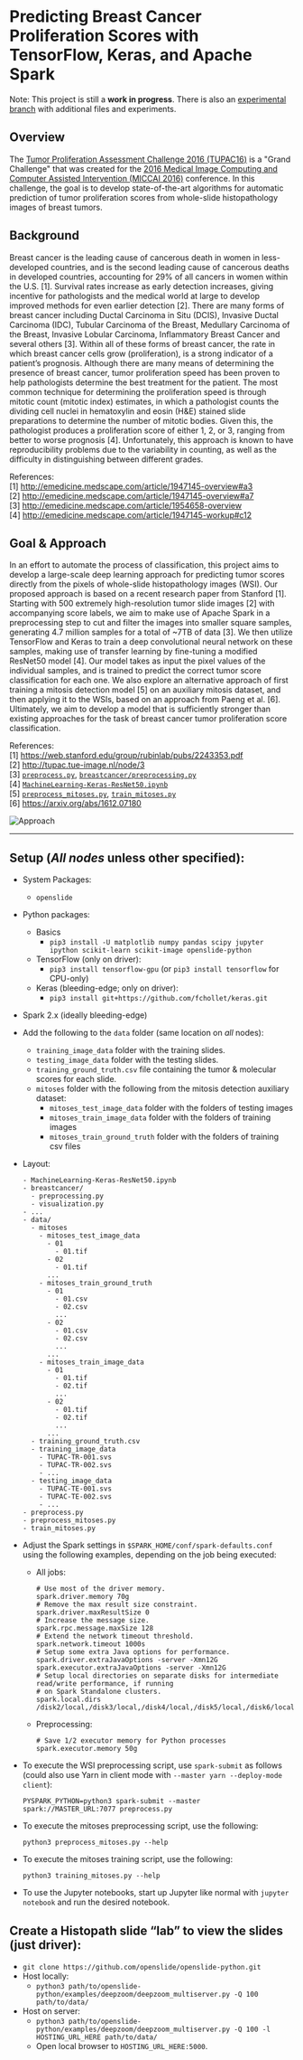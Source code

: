 <!--
{% comment %}
Licensed to the Apache Software Foundation (ASF) under one or more
contributor license agreements.  See the NOTICE file distributed with
this work for additional information regarding copyright ownership.
The ASF licenses this file to you under the Apache License, Version 2.0
(the "License"); you may not use this file except in compliance with
the License.  You may obtain a copy of the License at

http://www.apache.org/licenses/LICENSE-2.0

Unless required by applicable law or agreed to in writing, software
distributed under the License is distributed on an "AS IS" BASIS,
WITHOUT WARRANTIES OR CONDITIONS OF ANY KIND, either express or implied.
See the License for the specific language governing permissions and
limitations under the License.
{% endcomment %}
-->

# Predicting Breast Cancer Proliferation Scores with TensorFlow, Keras, and Apache Spark

Note: This project is still a **work in progress**.  There is also an [experimental branch](https://github.com/dusenberrymw/systemml/tree/breast_cancer_experimental2/projects/breast_cancer) with additional files and experiments.

## Overview
The [Tumor Proliferation Assessment Challenge 2016 (TUPAC16)](http://tupac.tue-image.nl/) is a "Grand Challenge" that was created for the [2016 Medical Image Computing and Computer Assisted Intervention (MICCAI 2016)](http://miccai2016.org/en/) conference.  In this challenge, the goal is to develop state-of-the-art algorithms for automatic prediction of tumor proliferation scores from whole-slide histopathology images of breast tumors.

## Background
Breast cancer is the leading cause of cancerous death in women in less-developed countries, and is the second leading cause of cancerous deaths in developed countries, accounting for 29% of all cancers in women within the U.S. [1]. Survival rates increase as early detection increases, giving incentive for pathologists and the medical world at large to develop improved methods for even earlier detection [2].  There are many forms of breast cancer including Ductal Carcinoma in Situ (DCIS), Invasive Ductal Carcinoma (IDC), Tubular Carcinoma of the Breast, Medullary Carcinoma of the Breast, Invasive Lobular Carcinoma, Inflammatory Breast Cancer and several others [3]. Within all of these forms of breast cancer, the rate in which breast cancer cells grow (proliferation), is a strong indicator of a patient’s prognosis. Although there are many means of determining the presence of breast cancer, tumor proliferation speed has been proven to help pathologists determine the best treatment for the patient. The most common technique for determining the proliferation speed is through mitotic count (mitotic index) estimates, in which a pathologist counts the dividing cell nuclei in hematoxylin and eosin (H&E) stained slide preparations to determine the number of mitotic bodies.  Given this, the pathologist produces a proliferation score of either 1, 2, or 3, ranging from better to worse prognosis [4]. Unfortunately, this approach is known to have reproducibility problems due to the variability in counting, as well as the difficulty in distinguishing between different grades.

References: <br />
[1] http://emedicine.medscape.com/article/1947145-overview#a3 <br />
[2] http://emedicine.medscape.com/article/1947145-overview#a7 <br />
[3] http://emedicine.medscape.com/article/1954658-overview <br />
[4] http://emedicine.medscape.com/article/1947145-workup#c12 <br />

## Goal & Approach
In an effort to automate the process of classification, this project aims to develop a large-scale deep learning approach for predicting tumor scores directly from the pixels of whole-slide histopathology images (WSI).  Our proposed approach is based on a recent research paper from Stanford [1].  Starting with 500 extremely high-resolution tumor slide images [2] with accompanying score labels, we aim to make use of Apache Spark in a preprocessing step to cut and filter the images into smaller square samples, generating 4.7 million samples for a total of ~7TB of data [3].  We then utilize TensorFlow and Keras to train a deep convolutional neural network on these samples, making use of transfer learning by fine-tuning a modified ResNet50 model [4].  Our model takes as input the pixel values of the individual samples, and is trained to predict the correct tumor score classification for each one.  We also explore an alternative approach of first training a mitosis detection model [5] on an auxiliary mitosis dataset, and then applying it to the WSIs, based on an approach from Paeng et al. [6].  Ultimately, we aim to develop a model that is sufficiently stronger than existing approaches for the task of breast cancer tumor proliferation score classification.

References: <br />
[1] https://web.stanford.edu/group/rubinlab/pubs/2243353.pdf <br />
[2] http://tupac.tue-image.nl/node/3 <br />
[3] [`preprocess.py`](preprocess.py), [`breastcancer/preprocessing.py`](breastcancer/preprocessing.py) <br />
[4] [`MachineLearning-Keras-ResNet50.ipynb`](MachineLearning-Keras-ResNet50.ipynb) <br />
[5] [`preprocess_mitoses.py`](preprocess_mitoses.py), [`train_mitoses.py`](train_mitoses.py) <br />
[6] https://arxiv.org/abs/1612.07180

![Approach](approach.jpg)

---

## Setup (*All nodes* unless other specified):
* System Packages:
  * `openslide`
* Python packages:
  * Basics
    * `pip3 install -U matplotlib numpy pandas scipy jupyter ipython scikit-learn scikit-image openslide-python`
  * TensorFlow (only on driver):
    * `pip3 install tensorflow-gpu` (or `pip3 install tensorflow` for CPU-only)
  * Keras (bleeding-edge; only on driver):
    * `pip3 install git+https://github.com/fchollet/keras.git`
* Spark 2.x (ideally bleeding-edge)
* Add the following to the `data` folder (same location on *all* nodes):
  * `training_image_data` folder with the training slides.
  * `testing_image_data` folder with the testing slides.
  * `training_ground_truth.csv` file containing the tumor & molecular scores for each slide.
  * `mitoses` folder with the following from the mitosis detection auxiliary dataset:
    * `mitoses_test_image_data` folder with the folders of testing images
    * `mitoses_train_image_data` folder with the folders of training images
    * `mitoses_train_ground_truth` folder with the folders of training csv files
* Layout:
  ```
  - MachineLearning-Keras-ResNet50.ipynb
  - breastcancer/
    - preprocessing.py
    - visualization.py
  - ...
  - data/
    - mitoses
      - mitoses_test_image_data
        - 01
          - 01.tif
        - 02
          - 01.tif
        ...
      - mitoses_train_ground_truth
        - 01
          - 01.csv
          - 02.csv
          ...
        - 02
          - 01.csv
          - 02.csv
          ...
        ...
      - mitoses_train_image_data
        - 01
          - 01.tif
          - 02.tif
          ...
        - 02
          - 01.tif
          - 02.tif
          ...
        ...
    - training_ground_truth.csv
    - training_image_data
      - TUPAC-TR-001.svs
      - TUPAC-TR-002.svs
      - ...
    - testing_image_data
      - TUPAC-TE-001.svs
      - TUPAC-TE-002.svs
      - ...
  - preprocess.py
  - preprocess_mitoses.py
  - train_mitoses.py
  ```

* Adjust the Spark settings in `$SPARK_HOME/conf/spark-defaults.conf` using the following examples, depending on the job being executed:
  * All jobs:
    ```
    # Use most of the driver memory.
    spark.driver.memory 70g
    # Remove the max result size constraint.
    spark.driver.maxResultSize 0
    # Increase the message size.
    spark.rpc.message.maxSize 128
    # Extend the network timeout threshold.
    spark.network.timeout 1000s
    # Setup some extra Java options for performance.
    spark.driver.extraJavaOptions -server -Xmn12G
    spark.executor.extraJavaOptions -server -Xmn12G
    # Setup local directories on separate disks for intermediate read/write performance, if running
    # on Spark Standalone clusters.
    spark.local.dirs /disk2/local,/disk3/local,/disk4/local,/disk5/local,/disk6/local,/disk7/local,/disk8/local,/disk9/local,/disk10/local,/disk11/local,/disk12/local
    ```

  * Preprocessing:
    ```
    # Save 1/2 executor memory for Python processes
    spark.executor.memory 50g
    ```

* To execute the WSI preprocessing script, use `spark-submit` as follows (could also use Yarn in client mode with `--master yarn --deploy-mode client`):
  ```
  PYSPARK_PYTHON=python3 spark-submit --master spark://MASTER_URL:7077 preprocess.py
  ```

* To execute the mitoses preprocessing script, use the following:
  ```
  python3 preprocess_mitoses.py --help
  ```

* To execute the mitoses training script, use the following:
  ```
  python3 training_mitoses.py --help
  ```

* To use the Jupyter notebooks, start up Jupyter like normal with `jupyter notebook` and run the desired notebook.

## Create a Histopath slide “lab” to view the slides (just driver):
  - `git clone https://github.com/openslide/openslide-python.git`
  - Host locally:
    - `python3 path/to/openslide-python/examples/deepzoom/deepzoom_multiserver.py -Q 100 path/to/data/`
  - Host on server:
    - `python3 path/to/openslide-python/examples/deepzoom/deepzoom_multiserver.py -Q 100 -l HOSTING_URL_HERE path/to/data/`
    - Open local browser to `HOSTING_URL_HERE:5000`.
